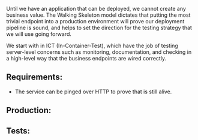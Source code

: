Until we have an application that can be deployed, we cannot create any business value. The Walking Skeleton
model dictates that putting the most trivial endpoint into a production environment will prove our deployment
pipeline is sound, and helps to set the direction for the testing strategy that we will use going forward.

We start with in ICT (In-Container-Test), which have the job of testing server-level concerns such as monitoring,
documentation, and checking in a high-level way that the business endpoints are wired correctly.

## Requirements:
- The service can be pinged over HTTP to prove that is still alive.

## Production:
<script src="http://gist-it.appspot.com/https://github.com/http4k/http4k/blob/master/src/docs/guide/example/_1_building_a_walking_skeleton/project.kt"></script>

## Tests:
<script src="http://gist-it.appspot.com/https://github.com/http4k/http4k/blob/master/src/docs/guide/example/_1_building_a_walking_skeleton/tests.kt"></script>
